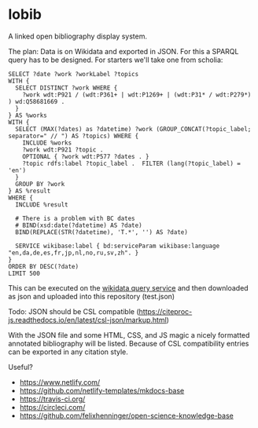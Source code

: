 # lobib
A linked open bibliography display system.

The plan:
Data is on Wikidata and exported in JSON.
For this a SPARQL query has to be designed. For starters we'll take one from scholia:

```sparql
SELECT ?date ?work ?workLabel ?topics
WITH {
  SELECT DISTINCT ?work WHERE {
    ?work wdt:P921 / (wdt:P361+ | wdt:P1269+ | (wdt:P31* / wdt:P279*) ) wd:Q58681669 .
  }
} AS %works
WITH {
  SELECT (MAX(?dates) as ?datetime) ?work (GROUP_CONCAT(?topic_label; separator=" // ") AS ?topics) WHERE {
    INCLUDE %works
    ?work wdt:P921 ?topic . 
    OPTIONAL { ?work wdt:P577 ?dates . }
    ?topic rdfs:label ?topic_label .  FILTER (lang(?topic_label) = 'en')
  }
  GROUP BY ?work
} AS %result
WHERE {
  INCLUDE %result

  # There is a problem with BC dates
  # BIND(xsd:date(?datetime) AS ?date)
  BIND(REPLACE(STR(?datetime), 'T.*', '') AS ?date)

  SERVICE wikibase:label { bd:serviceParam wikibase:language "en,da,de,es,fr,jp,nl,no,ru,sv,zh". }
}
ORDER BY DESC(?date)
LIMIT 500
```

This can be executed on the [wikidata query service](https://query.wikidata.org/) and then downloaded as json and uploaded into this repository (test.json)

Todo: JSON should be CSL compatible (https://citeproc-js.readthedocs.io/en/latest/csl-json/markup.html)

With the JSON file and some HTML, CSS, and JS magic a nicely formatted annotated bibliography will be listed. 
Because of CSL compatibility entries can be exported in any citation style. 


Useful?
* https://www.netlify.com/
* https://github.com/netlify-templates/mkdocs-base
* https://travis-ci.org/
* https://circleci.com/
* https://github.com/felixhenninger/open-science-knowledge-base
